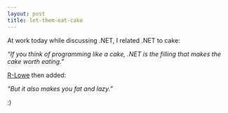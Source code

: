 ```yaml
---
layout: post
title: let-them-eat-cake
---
```

At work today while discussing .NET, I related .NET to cake:

*“If you think of programming like a cake, .NET is the filling that
makes the cake worth eating.”*

[R-Lowe](http://blogs.geekdojo.net/richard) then added:

*“But it also makes you fat and lazy.”*

:)
